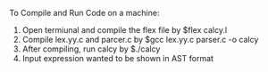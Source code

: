 To Compile and Run Code on a machine:
1. Open termiunal and compile the flex file by $flex calcy.l
2. Compile lex.yy.c and parcer.c by $gcc lex.yy.c parser.c -o calcy
4. After compiling, run calcy by $./calcy
5. Input expression wanted to be shown in AST format
